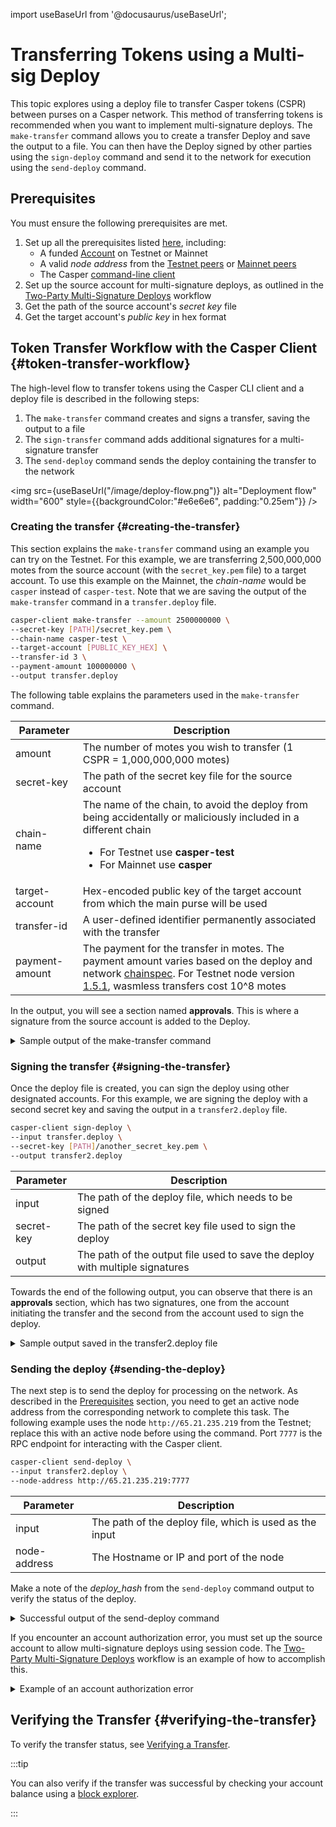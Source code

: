 import useBaseUrl from '@docusaurus/useBaseUrl';

# Transferring Tokens using a Multi-sig Deploy

This topic explores using a deploy file to transfer Casper tokens (CSPR) between purses on a Casper network. This method of transferring tokens is recommended when you want to implement multi-signature deploys. The `make-transfer` command allows you to create a transfer Deploy and save the output to a file. You can then have the Deploy signed by other parties using the `sign-deploy` command and send it to the network for execution using the `send-deploy` command.

## Prerequisites

You must ensure the following prerequisites are met.

1. Set up all the prerequisites listed [here](../../prerequisites.md), including:
    - A funded [Account](../../prerequisites.md#setting-up-an-account) on Testnet or Mainnet
    - A valid _node address_ from the [Testnet peers](https://testnet.cspr.live/tools/peers) or [Mainnet peers](https://cspr.live/tools/peers)
    - The Casper [command-line client](../../prerequisites.md#the-casper-command-line-client)
2. Set up the source account for multi-signature deploys, as outlined in the [Two-Party Multi-Signature Deploys](../../../resources/tutorials/advanced/two-party-multi-sig.md) workflow
3. Get the path of the source account's _secret key_ file
4. Get the target account's _public key_ in hex format

## Token Transfer Workflow with the Casper Client {#token-transfer-workflow}

The high-level flow to transfer tokens using the Casper CLI client and a deploy file is described in the following steps:

1. The `make-transfer` command creates and signs a transfer, saving the output to a file
2. The `sign-transfer` command adds additional signatures for a multi-signature transfer
3. The `send-deploy` command sends the deploy containing the transfer to the network

<img src={useBaseUrl("/image/deploy-flow.png")} alt="Deployment flow" width="600" style={{backgroundColor:"#e6e6e6", padding:"0.25em"}} />

### Creating the transfer {#creating-the-transfer}

This section explains the `make-transfer` command using an example you can try on the Testnet. For this example, we are transferring 2,500,000,000 motes from the source account (with the `secret_key.pem` file) to a target account. To use this example on the Mainnet, the _chain-name_ would be `casper` instead of `casper-test`. Note that we are saving the output of the `make-transfer` command in a `transfer.deploy` file.

```bash
casper-client make-transfer --amount 2500000000 \
--secret-key [PATH]/secret_key.pem \
--chain-name casper-test \
--target-account [PUBLIC_KEY_HEX] \
--transfer-id 3 \
--payment-amount 100000000 \
--output transfer.deploy
```

The following table explains the parameters used in the `make-transfer` command.

| Parameter | Description |
| --- | --- |
| amount | The number of motes you wish to transfer (1 CSPR = 1,000,000,000 motes) |
| secret-key | The path of the secret key file for the source account |
| chain-name | The name of the chain, to avoid the deploy from being accidentally or maliciously included in a different chain <ul><li>For Testnet use **casper-test**</li><li>For Mainnet use **casper**</li></ul> |
| target-account | Hex-encoded public key of the target account from which the main purse will be used |
| transfer-id | A user-defined identifier permanently associated with the transfer |
| payment-amount | The payment for the transfer in motes. The payment amount varies based on the deploy and network [chainspec](../../../concepts/glossary/C.md#chainspec). For Testnet node version [1.5.1](https://github.com/casper-network/casper-node/blob/release-1.5.1/resources/production/chainspec.toml), wasmless transfers cost 10^8 motes |

In the output, you will see a section named **approvals**. This is where a signature from the source account is added to the Deploy.

<details>
<summary>Sample output of the make-transfer command</summary>

```json
{
  "hash": "0e17da4c7b6d12984910aa25e397fc85db53e5cd896776d47494cb4a5f2083f1",
  "header": {
    "account": "0154d828baafa6858b92919c4d78f26747430dcbecb9aa03e8b44077dc6266cabf",
    "timestamp": "2023-01-05T11:30:05.269Z",
    "ttl": "30m",
    "gas_price": 1,
    "body_hash": "5d7d30965d503dba0459d5e6b3a0c923059f89e6a7179f76aec0fda1263b7819",
    "dependencies": [],
    "chain_name": "casper-test"
  },
  "payment": {
    "ModuleBytes": {
      "module_bytes": "",
      "args": [
        [
          "amount",
          {
            "cl_type": "U512",
            "bytes": "021027",
            "parsed": "10000"
          }
        ]
      ]
    }
  },
  "session": {
    "Transfer": {
      "args": [
        [
          "amount",
          {
            "cl_type": "U512",
            "bytes": "0400f90295",
            "parsed": "2500000000"
          }
        ],
        [
          "target",
          {
            "cl_type": "PublicKey",
            "bytes": "01f48f5b095518be188286d896921d33e97f9729f5945237d5ff6cf7b077aabf1f",
            "parsed": "01f48f5b095518be188286d896921d33e97f9729f5945237d5ff6cf7b077aabf1f"
          }
        ],
        [
          "id",
          {
            "cl_type": {
              "Option": "U64"
            },
            "bytes": "013930000000000000",
            "parsed": 3
          }
        ]
      ]
    }
  },
  "approvals": [
    {
      "signer": "0154d828baafa6858b92919c4d78f26747430dcbecb9aa03e8b44077dc6266cabf",
      "signature": "016853b69b98434f236ac2eacb053b244f5853f0ec2a1d86b8f8a35601353cebe160f3c57606be9f289da34b7ccd5b7285751d1e6edc9cc76a84c14fb286272702"
    }
  ]
}
```

</details>

### Signing the transfer {#signing-the-transfer}

Once the deploy file is created, you can sign the deploy using other designated accounts. For this example, we are signing the deploy with a second secret key and saving the output in a `transfer2.deploy` file.

```bash
casper-client sign-deploy \
--input transfer.deploy \
--secret-key [PATH]/another_secret_key.pem \
--output transfer2.deploy
```

| Parameter    | Description                                                          |
| ------------ | -------------------------------------------------------------------- |
| input        | The path of the deploy file, which needs to be signed                |
| secret-key   | The path of the secret key file used to sign the deploy              |
| output       | The path of the output file used to save the deploy with multiple signatures |

Towards the end of the following output, you can observe that there is an **approvals** section, which has two signatures, one from the account initiating the transfer and the second from the account used to sign the deploy.

<details>
<summary>Sample output saved in the transfer2.deploy file</summary>

```json
{
  "hash": "959ba7154a58bf3a9ec555b38fb2c96dba81523b49f9a086630d0cf44d74cacc",
  "header": {
    "account": "0154d828baafa6858b92919c4d78f26747430dcbecb9aa03e8b44077dc6266cabf",
    "timestamp": "2023-01-05T11:42:23.311Z",
    "ttl": "30m",
    "gas_price": 1,
    "body_hash": "5d7d30965d503dba0459d5e6b3a0c923059f89e6a7179f76aec0fda1263b7819",
    "dependencies": [],
    "chain_name": "casper-test"
  },
  "payment": {
    "ModuleBytes": {
      "module_bytes": "",
      "args": [
        [
          "amount",
          {
            "cl_type": "U512",
            "bytes": "021027",
            "parsed": "10000"
          }
        ]
      ]
    }
  },
  "session": {
    "Transfer": {
      "args": [
        [
          "amount",
          {
            "cl_type": "U512",
            "bytes": "0400f90295",
            "parsed": "2500000000"
          }
        ],
        [
          "target",
          {
            "cl_type": "PublicKey",
            "bytes": "01f48f5b095518be188286d896921d33e97f9729f5945237d5ff6cf7b077aabf1f",
            "parsed": "01f48f5b095518be188286d896921d33e97f9729f5945237d5ff6cf7b077aabf1f"
          }
        ],
        [
          "id",
          {
            "cl_type": {
              "Option": "U64"
            },
            "bytes": "013930000000000000",
            "parsed": 3
          }
        ]
      ]
    }
  },
  "approvals": [
    {
      "signer": "01360af61b50cdcb7b92cffe2c99315d413d34ef77fadee0c105cc4f1d4120f986",
      "signature": "014c2dc520a1d7f2b7cc18fe704899dd158c02448a4c575bc5214bad3384cb4fff6e32ece196768a8d21b5644c96850fea8b980bd2f6c1fe3c717c1c45a6b75508"
    },
    {
      "signer": "0154d828baafa6858b92919c4d78f26747430dcbecb9aa03e8b44077dc6266cabf",
      "signature": "0107b684e395879fed81d8387b0b4422301c1e4fcbd76672cf3fb7ab2ea8a2ef1429622a999fbbb56bcb79d871bfaeeb107415d67c78a57e8f67987e7f4368980c"
    }
  ]
}
```

</details>

### Sending the deploy {#sending-the-deploy}

The next step is to send the deploy for processing on the network. As described in the [Prerequisites](#prerequisites) section, you need to get an active node address from the corresponding network to complete this task. The following example uses the node `http://65.21.235.219` from the Testnet; replace this with an active node before using the command. Port `7777` is the RPC endpoint for interacting with the Casper client.

```bash
casper-client send-deploy \
--input transfer2.deploy \
--node-address http://65.21.235.219:7777
```

| Parameter    | Description                                                          |
| ------------ | -------------------------------------------------------------------- |
| input        | The path of the deploy file, which is used as the input              |
| node-address | The Hostname or IP and port of the node                              |

Make a note of the *deploy_hash* from the `send-deploy` command output to verify the status of the deploy.

<details>
<summary>Successful output of the send-deploy command</summary>

```json
{
    "id": 261147078494867680,
    "jsonrpc": "2.0",
    "result": {
        "api_version": "1.3.4",
        "deploy_hash": "87912f9ea859159dcf2f0554751ba0bce8b1df41f4b4339bc6de370d7734bdae"
    }
}
```

</details>

If you encounter an account authorization error, you must set up the source account to allow multi-signature deploys using session code. The [Two-Party Multi-Signature Deploys](../../../resources/tutorials/advanced/two-party-multi-sig.md) workflow is an example of how to accomplish this.

<details>
<summary>Example of an account authorization error</summary>

```json
{
  "code": -32008,
  "message": "deploy parameter failure: account authorization invalid at prestate_hash: 5f0392de8ac3512a48a110acfc5bc10d4a6a07109b350ae14cbec0428656c8ac"
}
```

</details>


## Verifying the Transfer {#verifying-the-transfer}

To verify the transfer status, see [Verifying a Transfer](./verify-transfer.md).

:::tip 

You can also verify if the transfer was successful by checking your account balance using a [block explorer](../../../users/block-explorer.md). 

:::
